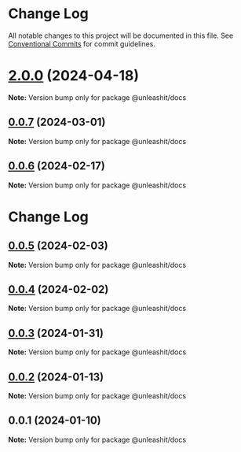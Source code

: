 # Change Log

All notable changes to this project will be documented in this file.
See [Conventional Commits](https://conventionalcommits.org) for commit guidelines.

# [2.0.0](https://github.com/unleashit/npm-library/compare/@unleashit/docs@0.0.7...@unleashit/docs@2.0.0) (2024-04-18)

**Note:** Version bump only for package @unleashit/docs

## [0.0.7](https://github.com/unleashit/npm-library/compare/@unleashit/docs@0.0.6...@unleashit/docs@0.0.7) (2024-03-01)

**Note:** Version bump only for package @unleashit/docs

## [0.0.6](https://github.com/unleashit/npm-library/compare/@unleashit/docs@0.0.5...@unleashit/docs@0.0.6) (2024-02-17)

**Note:** Version bump only for package @unleashit/docs

# Change Log

## [0.0.5](https://github.com/unleashit/npm-library/compare/@unleashit/docs@0.0.4...@unleashit/docs@0.0.5) (2024-02-03)

**Note:** Version bump only for package @unleashit/docs

## [0.0.4](https://github.com/unleashit/npm-library/compare/@unleashit/docs@0.0.3...@unleashit/docs@0.0.4) (2024-02-02)

**Note:** Version bump only for package @unleashit/docs

## [0.0.3](https://github.com/unleashit/npm-library/compare/@unleashit/docs@0.0.1...@unleashit/docs@0.0.3) (2024-01-31)

**Note:** Version bump only for package @unleashit/docs

## [0.0.2](https://github.com/unleashit/npm-library/compare/@unleashit/docs@0.0.1...@unleashit/docs@0.0.2) (2024-01-13)

**Note:** Version bump only for package @unleashit/docs

## 0.0.1 (2024-01-10)

**Note:** Version bump only for package @unleashit/docs
